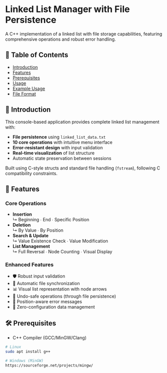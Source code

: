 # Linked List Manager with File Persistence

A C++ implementation of a linked list with file storage capabilities, featuring comprehensive operations and robust error handling.

## 📑 Table of Contents
- [Introduction](#-introduction)
- [Features](#-features)
- [Prerequisites](#-prerequisites)
- [Usage](#-usage)
- [Example Usage](#-example-usage)
- [File Format](#-file-format)

## 🌟 Introduction

This console-based application provides complete linked list management with:
- **File persistence** using `linked_list_data.txt`
- **10 core operations** with intuitive menu interface
- **Error-resistant design** with input validation
- **Real-time visualization** of list structure
- Automatic state preservation between sessions

Built using C-style structs and standard file handling (`fstream`), following C compatibility constraints.

## 🚀 Features

### Core Operations
- **Insertion**  
  ↳ Beginning ∙ End ∙ Specific Position  
- **Deletion**  
  ↳ By Value ∙ By Position  
- **Search & Update**  
  ↳ Value Existence Check ∙ Value Modification  
- **List Management**  
  ↳ Full Reversal ∙ Node Counting ∙ Visual Display

### Enhanced Features
- 🛡️ Robust input validation
- 📂 Automatic file synchronization
- 📊 Visual list representation with node arrows
- 🔄 Undo-safe operations (through file persistence)
- 📍 Position-aware error messages
- 💾 Zero-configuration data management

## 🛠️ Prerequisites

- C++ Compiler (GCC/MinGW/Clang)
```bash
# Linux
sudo apt install g++

# Windows (MinGW)
https://sourceforge.net/projects/mingw/
